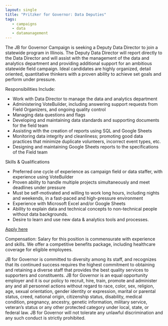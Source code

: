 ```yaml
---
layout: single
title: "Pritzker for Governor: Data Deputies"
tags:
   - campaigns
   - data
   - datamanagement
---
```

The JB for Governor Campaign is seeking a Deputy Data Director to join a statewide program in Illinois. The Deputy Data Director will report directly to the Data Director and will assist with the
management of the data and analytics department and providing additional support for an ambitious statewide field campaign.
Ideal candidates are highly organized, detail oriented, quantitative thinkers with a proven ability to achieve set goals and perform under pressure.

Responsibilities Include:
* Work with Data Director to manage the data and analytics department
* Administering VoteBuilder, including answering support requests from Field Organizers, and ongoing quality control
* Managing data questions and flags
* Developing and maintaining data standards and supporting documents for the field team
* Assisting with the creation of reports using SQL and Google Sheets
* Monitoring data integrity and cleanliness; promoting good data practices that minimize duplicate volunteers, incorrect event types, etc.
* Designing and maintaining Google Sheets reports to the specifications of the Field team

Skills & Qualifications
* Preferred one cycle of experience as campaign field or data staffer, with experience using VoteBuilder
* Proven ability to handle multiple projects simultaneously and meet deadlines under pressure
* Must be self-motivated and willing to work long hours, including nights and weekends, in a fast-paced and high-pressure environment
* Experience with Microsoft Excel and/or Google Sheets
* Ability to explain data and technical concepts to non-technical people without data backgrounds.
* Desire to learn and use new data & analytics tools and processes.

[Apply here](https://docs.google.com/forms/d/e/1FAIpQLSfondUILJ9En8HubFsVHdq-7dbakW13BVBu1BdPINZkwWCTZA/viewform)

Compensation:
Salary for this position is commensurate with experience and skills. We offer a competitive benefits package, including healthcare coverage for eligible employees.

JB for Governor is committed to diversity among its staff, and recognizes that its continued success requires the highest commitment to obtaining and retaining a diverse staff that provides the best
quality services to supporters and constituents. JB for Governor is an equal opportunity employer and it is our policy to recruit, hire, train, promote and administer any and all personnel actions
without regard to race, color, sex, religion, age, sexual orientation, gender identity or expression, marital or parental status, creed, national origin, citizenship status, disability, medical condition,
pregnancy, ancestry, genetic information, military service, veteran’s status or any other protected
category under local, state, or federal law. JB for Governor will not tolerate any unlawful
discrimination and any such conduct is strictly prohibited.
